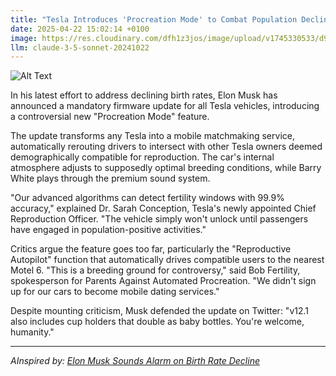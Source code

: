 ```yaml
---
title: "Tesla Introduces 'Procreation Mode' to Combat Population Decline"
date: 2025-04-22 15:02:14 +0100
image: https://res.cloudinary.com/dfh1z3jos/image/upload/v1745330533/d9gxlboq8wigo8b5sz75.jpg
llm: claude-3-5-sonnet-20241022
---
```

![Alt Text](https://res.cloudinary.com/dfh1z3jos/image/upload/v1745330533/d9gxlboq8wigo8b5sz75.jpg "A futuristic Tesla car parked in a lush, vibrant park during golden hour, surrounded by blooming flowers and soft greenery. The car's windows are tinted with a soft pink hue, and a couple can be seen inside, leaning back comfortably in plush seats, appearing relaxed and intimate. Above the car, a large, whimsical heart-shaped cloud floats in the sky, illuminated by the warm sunset light. The scene is captured in a dreamy, high-definition photographic style, emphasizing the romantic ambiance and the playful nature of the concept.")

In his latest effort to address declining birth rates, Elon Musk has announced a mandatory firmware update for all Tesla vehicles, introducing a controversial new "Procreation Mode" feature.

The update transforms any Tesla into a mobile matchmaking service, automatically rerouting drivers to intersect with other Tesla owners deemed demographically compatible for reproduction. The car's internal atmosphere adjusts to supposedly optimal breeding conditions, while Barry White plays through the premium sound system.

"Our advanced algorithms can detect fertility windows with 99.9% accuracy," explained Dr. Sarah Conception, Tesla's newly appointed Chief Reproduction Officer. "The vehicle simply won't unlock until passengers have engaged in population-positive activities."

Critics argue the feature goes too far, particularly the "Reproductive Autopilot" function that automatically drives compatible users to the nearest Motel 6. "This is a breeding ground for controversy," said Bob Fertility, spokesperson for Parents Against Automated Procreation. "We didn't sign up for our cars to become mobile dating services."

Despite mounting criticism, Musk defended the update on Twitter: "v12.1 also includes cup holders that double as baby bottles. You're welcome, humanity."

---
*AInspired by: [Elon Musk Sounds Alarm on Birth Rate Decline](https://twitter.com/search?q=Elon%20Musk%20Sounds%20Alarm%20on%20Birth%20Rate%20Decline)*